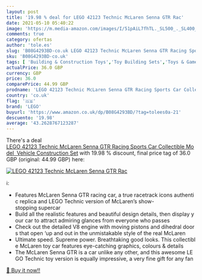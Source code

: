 ```yaml
---
layout: post
title: '19.98 % deal for LEGO 42123 Technic McLaren Senna GTR Rac'
date: 2021-05-10 05:40:22
image: 'https://m.media-amazon.com/images/I/51pAiL7fhTL._SL500_._SL400_.jpg'
comments: true
category: ofertas
author: 'tole.es'
slug: 'B08G4293BD-co.uk LEGO 42123 Technic McLaren Senna GTR Racing Sports Car...'
sku: 'B08G4293BD-co.uk'
tags: [ 'Building & Construction Toys','Toy Building Sets','Toys & Games','Toys Store','lego', ]
actualPrice: 36.0 GBP
currency: GBP
price: 36.0
comparePrice: 44.99 GBP
prodname: 'LEGO 42123 Technic McLaren Senna GTR Racing Sports Car Collectible Model  Vehicle Construction Set'
country: 'co.uk'
flag: '🇬🇧'
brand: 'LEGO'
buyurl: 'https://www.amazon.co.uk/dp/B08G4293BD/?tag=tolees0a-21'
descuento: '19.98'
average: '43.2628767123287'
---
```


There's a deal [LEGO 42123 Technic McLaren Senna GTR Racing Sports Car Collectible Model  Vehicle Construction Set](https://www.amazon.co.uk/dp/B08G4293BD/?tag=tolees0a-21)  with  19.98 % discount, final price tag of  36.0 GBP (original: 44.99 GBP) here:

[![LEGO 42123 Technic McLaren Senna GTR Rac](https://m.media-amazon.com/images/I/51pAiL7fhTL._SL500_._SL400_.jpg)](https://www.amazon.co.uk/dp/B08G4293BD/?tag=tolees0a-21)

ℹ️:

- Features McLaren Senna GTR racing car, a true racetrack icons authentic replica and LEGO Technic version of McLaren’s show-stopping supercar
- Build all the realistic features and beautiful design details, then display your car to attract admiring glances from everyone who passes
- Check out the detailed V8 engine with moving pistons and dihedral doors that open ‘up and out in the unmistakable style of the real McLaren
- Ultimate speed. Supreme power. Breathtaking good looks. This collectible McLaren toy car features eye-catching graphics, colours & details
- The McLaren Senna GTR is a car unlike any other, and this awesome LEGO Technic toy version is equally impressive, a very fine gift for any fan

[🛒 Buy it now!!](https://www.amazon.co.uk/dp/B08G4293BD/?tag=tolees0a-21)
